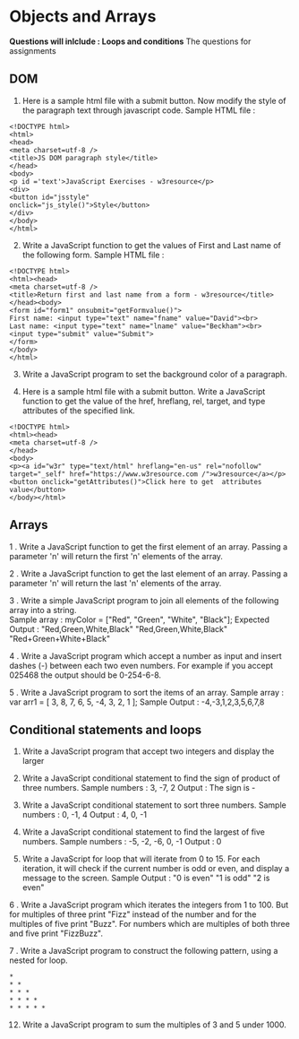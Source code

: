 # Objects and Arrays 
**Questions will inlclude : Loops and conditions**
The questions for assignments


## DOM

1. Here is a sample html file with a submit button. Now modify the style of the paragraph text through javascript code.
Sample HTML file :

```
<!DOCTYPE html>
<html>
<head>
<meta charset=utf-8 />
<title>JS DOM paragraph style</title>
</head> 
<body>
<p id ='text'>JavaScript Exercises - w3resource</p> 
<div>
<button id="jsstyle"
onclick="js_style()">Style</button>
</div>
</body>
</html> 
```

2. Write a JavaScript function to get the values of First and Last name of the following form. 
Sample HTML file :

```
<!DOCTYPE html> 
<html><head> 
<meta charset=utf-8 /> 
<title>Return first and last name from a form - w3resource</title> 
</head><body> 
<form id="form1" onsubmit="getFormvalue()"> 
First name: <input type="text" name="fname" value="David"><br> 
Last name: <input type="text" name="lname" value="Beckham"><br> 
<input type="submit" value="Submit"> 
</form> 
</body> 
</html>
``` 

3. Write a JavaScript program to set the background color of a paragraph. 

4. Here is a sample html file with a submit button. Write a JavaScript function to get the value of the href, hreflang, rel, target, and type attributes of the specified link.

```
<!DOCTYPE html> 
<html><head> 
<meta charset=utf-8 /> 
</head> 
<body> 
<p><a id="w3r" type="text/html" hreflang="en-us" rel="nofollow" target="_self" href="https://www.w3resource.com /">w3resource</a></p> 
<button onclick="getAttributes()">Click here to get  attributes value</button> 
</body></html>
```

## Arrays
1 . Write a JavaScript function to get the first element of an array. Passing a parameter 'n' will return the first 'n' elements of the array.

2 . Write a JavaScript function to get the last element of an array. Passing a parameter 'n' will return the last 'n' elements of the array.

3 . Write a simple JavaScript program to join all elements of the following array into a string.  
Sample array : myColor = ["Red", "Green", "White", "Black"];
Expected Output :
"Red,Green,White,Black" 
"Red,Green,White,Black" 
"Red+Green+White+Black" 

4 . Write a JavaScript program which accept a number as input and insert dashes (-) between each two even numbers. For example if you accept 025468 the output should be 0-254-6-8.

5 . Write a JavaScript program to sort the items of an array. 
Sample array : var arr1 = [ 3, 8, 7, 6, 5, -4, 3, 2, 1 ]; 
Sample Output : -4,-3,1,2,3,5,6,7,8 

##  Conditional statements and loops
1. Write a JavaScript program that accept two integers and display the larger

2. Write a JavaScript conditional statement to find the sign of product of three numbers.
Sample numbers : 3, -7, 2
Output : The sign is -

3. Write a JavaScript conditional statement to sort three numbers.
Sample numbers : 0, -1, 4
Output : 4, 0, -1

4. Write a JavaScript conditional statement to find the largest of five numbers.
Sample numbers : -5, -2, -6, 0, -1
Output : 0 

5. Write a JavaScript for loop that will iterate from 0 to 15. For each iteration, it will check if the current number is odd or even, and display a message to the screen.
Sample Output :
"0 is even"
"1 is odd"
"2 is even"

6 . Write a JavaScript program which iterates the integers from 1 to 100. But for multiples of three print "Fizz" instead of the number and for the multiples of five print "Buzz". For numbers which are multiples of both three and five print "FizzBuzz".

7 . Write a JavaScript program to construct the following pattern, using a nested for loop.

```
*  
* *  
* * *  
* * * *  
* * * * *
```

12. Write a JavaScript program to sum the multiples of 3 and 5 under 1000. 


